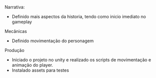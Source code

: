 

Narrativa:
- Definido mais aspectos da historia, tendo como inicio imediato no gameplay

Mecânicas 
- Definido movimentação do personagem

Produção 
- Iniciado o projeto no unity e realizado os scripts de movimentação e animação do player.
- Instalado assets para testes